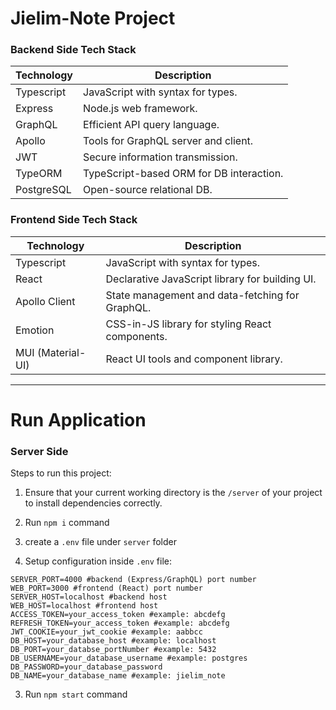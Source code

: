 # Jielim-Note Project

### Backend Side Tech Stack

| Technology  | Description                               |
|-------------|-------------------------------------------|
| Typescript  | JavaScript with syntax for types.           |
| Express     | Node.js web framework.   |
| GraphQL     | Efficient API query language.              |
| Apollo      | Tools for GraphQL server and client.      |
| JWT         | Secure information transmission.          |
| TypeORM     | TypeScript-based ORM for DB interaction. |
| PostgreSQL  | Open-source relational DB. |


### Frontend Side Tech Stack

| Technology     | Description                                        |
|-----------------|----------------------------------------------------|
| Typescript      | JavaScript with syntax for types.         |
| React           | Declarative JavaScript library for building UI.   |
| Apollo Client   | State management and data-fetching for GraphQL.    |
| Emotion         | CSS-in-JS library for styling React components.    |
| MUI (Material-UI)| React UI tools and component library.|


---

# Run Application

### Server Side

Steps to run this project:

1. Ensure that your current working directory is the `/server` of your project to install dependencies correctly.

2. Run `npm i` command

3. create a `.env` file under `server` folder

4. Setup configuration inside `.env` file:

```env
SERVER_PORT=4000 #backend (Express/GraphQL) port number
WEB_PORT=3000 #frontend (React) port number
SERVER_HOST=localhost #backend host
WEB_HOST=localhost #frontend host
ACCESS_TOKEN=your_access_token #example: abcdefg
REFRESH_TOKEN=your_access_token #example: abcdefg
JWT_COOKIE=your_jwt_cookie #example: aabbcc
DB_HOST=your_database_host #example: localhost
DB_PORT=your_databse_portNumber #example: 5432
DB_USERNAME=your_database_username #example: postgres
DB_PASSWORD=your_database_password
DB_NAME=your_database_name #example: jielim_note
```

3. Run `npm start` command
